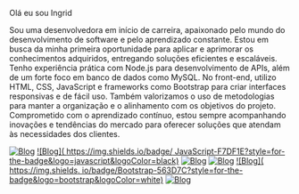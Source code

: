  Olá eu sou Ingrid 

Sou uma desenvolvedora em início de carreira, apaixonado pelo mundo do desenvolvimento de software e pelo aprendizado constante. Estou em busca da minha primeira oportunidade para aplicar e aprimorar os conhecimentos adquiridos, entregando soluções eficientes e escaláveis. Tenho experiência prática com Node.js para desenvolvimento de APIs, além de um forte foco em banco de dados como MySQL. No front-end, utilizo HTML, CSS, JavaScript e frameworks como Bootstrap para criar interfaces responsivas e de fácil uso. Também valorizamos o uso de metodologias para manter a organização e o alinhamento com os objetivos do projeto. Comprometido com o aprendizado contínuo, estou sempre acompanhando inovações e tendências do mercado para oferecer soluções que atendam às necessidades dos clientes.

[![Blog]( https://img.shields.io/badge/HTML5-E34F26?style=for-the-badge&logo=html5&logoColor=white)](#)
[![Blog]( https://img.shields.io/badge/ JavaScript-F7DF1E?style=for-the-badge&logo=javascript&logoColor=black)](#)
[![Blog]( https://img.shields.io/badge/TypeScript-007ACC?style=for-the-badge&logo=typescript&logoColor=white)](#)
[![Blog]( https://img.shields.io/badge/Node.js-43853D?style=for-the-badge&logo=node.js&logoColor=white)](#)
[![Blog]( https://img.shields. io/badge/Bootstrap-563D7C?style=for-the-badge&logo=bootstrap&logoColor=white)](#)
[![Blog]( https://img.shields.io/badge/MySQL-00000F?style=for-the-badge&logo=mysql&logoColor=white)](#)
